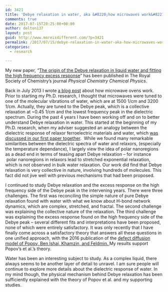 ```yaml
---
id: 3421
title: 'Debye relaxation in water, aka &#8220;how microwaves work&#8221; explained at last'
comments: true
date: 2017-07-15T20:25:08+00:00
author: delton137
layout: post
guid: http://www.moreisdifferent.com/?p=3421
permalink: /2017/07/15/debye-relaxation-in-water-aka-how-microwaves-work-explained-at-last/
categories:
  - research

---
```

My new paper, _&#8220;_[The origin of the Debye relaxation in liquid water and fitting the high frequency excess response](http://pubs.rsc.org/en/content/articlehtml/2017/cp/c7cp02884a#cit23)&#8221; has been published in The Royal Society of Chemistry&#8217;s journal *Physical Chemistry Chemical Physics*.

 <!--more-->

Back in July 2013 I wrote [a blog post](http://www.moreisdifferent.com/2013/07/14/a-misconception-about-microwaves/) about how microwave ovens work. Prior to starting my Ph.D. research, I thought that microwaves were tuned to one of the molecular vibrations of water, which are at 1500 1/cm and 3200 1/cm. Actually, they are tuned to the Debye peak, which is a collective relaxation at ~0.45 1/cm and the lowest frequency peak in the dielectric spectrum. During the past 4 years I have been working off and on to better understand Debye relaxation in water. This started at the beginning of my Ph.D. research, when my adviser suggested an analogy between the dielectric response of relaxor ferroelectric materials and water, which [was discussed in our first paper together](http://aip.scitation.org/doi/abs/10.1063/1.4869110?journalCode=jcp).  While we found many remarkable similarities between the dielectric spectra of water and relaxors, (especially the temperature dependance), I largely view the idea of polar nanoregions as a dead end in terms of teasing apart Debye relaxation &#8211; for instance  polar nanoregions in relaxors lead to stretched exponential relaxation, which is not observed in bulk water relaxation. Our work did find that Debye relaxation is very collective in nature, involving hundreds of molecules. This fact did not jive well with previous mechanisms that had been proposed.

I continued to study Debye relaxation and the excess response on the high frequency side of the Debye peak in the intervening years. There were three challenges. The first was reconciling the simple nature of pure Debye relaxation found with water with what we know about H-bond network dynamics, which are complex, stretched, and fractal. The second challenge was explaining the collective nature of the relaxation. The third challenge was explaining the excess response found on the high frequency side of the Debye peak &#8211; several different fits and interpretations have been proposed, none of which were entirely satisfactory. It was only recently that I have finally come across a satisfactory theory that answers all these questions in one unified approach, with the 2016 publication of the [defect diffusion model of Popov, Ben Ishai, Khamzin, and Feldmin. ](http://pubs.rsc.org/en/content/articlelanding/2016/cp/c6cp02195f#!divAbstract)My results support Popov&#8217;s et al.&#8217;s theory.

Water has been an interesting subject to study. As a complex liquid, there always seems to be another layer of detail to unravel. I am sure people will continue to explore more details about the dielectric response of water. In my mind though, the physical mechanism behind Debye relaxation has been sufficiently explained with the theory of Popov et al. and my supporting studies.

&nbsp;

&nbsp;
